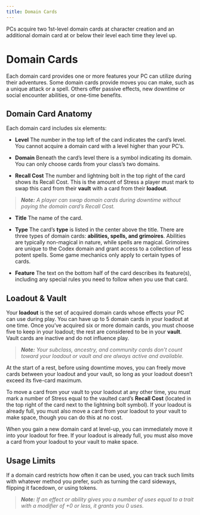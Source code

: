 ```yaml
---
title: Domain Cards
---
```

PCs acquire two 1st-level domain cards at character creation and an additional domain card at or below their level each time they level up.

# Domain Cards

Each domain card provides one or more features your PC can utilize during their adventures. Some domain cards provide moves you can make, such as a unique attack or a spell. Others offer passive effects, new downtime or social encounter abilities, or one-time benefits.

## Domain Card Anatomy

Each domain card includes six elements:

- **Level**
  The number in the top left of the card indicates the card’s level. You cannot acquire a domain card with a level higher than your PC’s.

- **Domain**
  Beneath the card’s level there is a symbol indicating its domain. You can only choose cards from your class’s two domains.

- **Recall Cost**
  The number and lightning bolt in the top right of the card shows its Recall Cost. This is the amount of Stress a player must mark to swap this card from their **vault** with a card from their **loadout**.

> ***Note:*** *A player can swap domain cards during downtime without paying the domain card’s Recall Cost.*

- **Title**
  The name of the card.

- **Type**
  The card’s **type** is listed in the center above the title. There are three types of domain cards: **abilities, spells, and grimoires**. Abilities are typically non-magical in nature, while spells are magical. Grimoires are unique to the Codex domain and grant access to a collection of less potent spells. Some game mechanics only apply to certain types of cards.

- **Feature**
  The text on the bottom half of the card describes its feature(s), including any special rules you need to follow when you use that card.

## Loadout & Vault

Your **loadout** is the set of acquired domain cards whose effects your PC can use during play. You can have up to 5 domain cards in your loadout at one time. Once you’ve acquired six or more domain cards, you must choose five to keep in your loadout; the rest are considered to be in your **vault**. Vault cards are inactive and do not influence play.

> ***Note:*** *Your subclass, ancestry, and community cards don’t count toward your loadout or vault and are always active and available.*

At the start of a rest, before using downtime moves, you can freely move cards between your loadout and your vault, so long as your loadout doesn’t exceed its five-card maximum.

To move a card from your vault to your loadout at any other time, you must mark a number of Stress equal to the vaulted card’s **Recall Cost** (located in the top right of the card next to the lightning bolt symbol). If your loadout is already full, you must also move a card from your loadout to your vault to make space, though you can do this at no cost.

When you gain a new domain card at level-up, you can immediately move it into your loadout for free. If your loadout is already full, you must also move a card from your loadout to your vault to make space.

## Usage Limits

If a domain card restricts how often it can be used, you can track such limits with whatever method you prefer, such as turning the card sideways, flipping it facedown, or using tokens.

> ***Note:*** *If an effect or ability gives you a number of uses equal to a trait with a modifier of +0 or less, it grants you 0 uses.*
